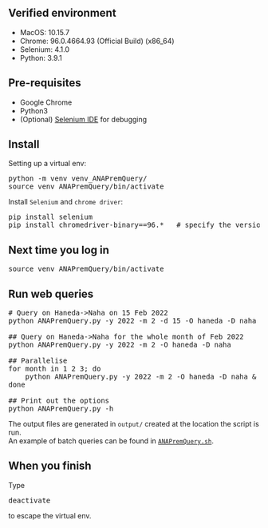## Verified environment
- MacOS: 10.15.7
- Chrome: 96.0.4664.93 (Official Build) (x86_64)
- Selenium: 4.1.0
- Python: 3.9.1

## Pre-requisites
- Google Chrome
- Python3
- (Optional) [Selenium IDE](https://chrome.google.com/webstore/detail/selenium-ide/mooikfkahbdckldjjndioackbalphokd) for debugging

## Install
Setting up a virtual env:
<pre>
python -m venv venv_ANAPremQuery/
source venv_ANAPremQuery/bin/activate
</pre>
Install `Selenium` and `chrome driver`:
<pre>
pip install selenium
pip install chromedriver-binary==96.*   # specify the version of your chome browser  
</pre>

## Next time you log in
<pre>
source venv_ANAPremQuery/bin/activate
</pre>

## Run web queries
<pre>
# Query on Haneda->Naha on 15 Feb 2022
python ANAPremQuery.py -y 2022 -m 2 -d 15 -O haneda -D naha

## Query on Haneda->Naha for the whole month of Feb 2022
python ANAPremQuery.py -y 2022 -m 2 -O haneda -D naha

## Parallelise
for month in 1 2 3; do
    python ANAPremQuery.py -y 2022 -m 2 -O haneda -D naha & 
done

## Print out the options
python ANAPremQuery.py -h
</pre>
The output files are generated in `output/` created at the location the script is run.  
An example of batch queries can be found in [`ANAPremQuery.sh`](https://github.com/HiggsIsBoson/ANAPremScraper/blob/master/ANAPremQuery.sh).

## When you finish
Type
<pre>
deactivate
</pre>
to escape the virtual env.